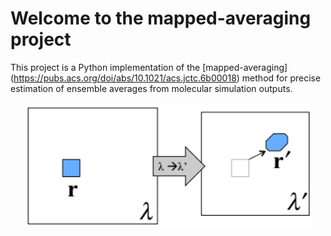 Welcome to the mapped-averaging project
=========================================

This project is a Python implementation of the [mapped-averaging] (https://pubs.acs.org/doi/abs/10.1021/acs.jctc.6b00018) method for precise estimation of ensemble averages from molecular simulation outputs.


<p align="center">
  <img width="460" height="200" src="docs/source/pyhma_logo.png"/>
</p>

